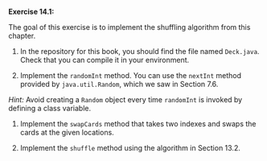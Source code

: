 **Exercise 14.1:**

The goal of this exercise is to implement the shuffling algorithm from this chapter.



1.  In the repository for this book, you should find the file named `Deck.java`.
Check that you can compile it in your environment.

1.  Implement the `randomInt` method.
You can use the `nextInt` method provided by `java.util.Random`, which we saw in Section 7.6.

*Hint:* Avoid creating a `Random` object every time `randomInt` is invoked by defining a class variable.

1.  Implement the `swapCards` method that takes two indexes and swaps the cards at the given locations.

1.  Implement the `shuffle` method using the algorithm in Section 13.2.